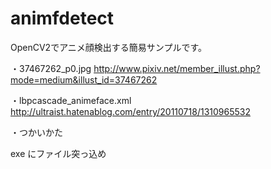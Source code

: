 animfdetect
================

OpenCV2でアニメ顔検出する簡易サンプルです。

・37467262_p0.jpg
http://www.pixiv.net/member_illust.php?mode=medium&illust_id=37467262

・lbpcascade_animeface.xml
http://ultraist.hatenablog.com/entry/20110718/1310965532


・つかいかた

exe にファイル突っ込め